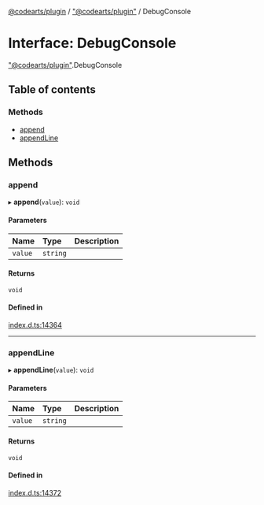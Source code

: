 [@codearts/plugin](../README.md) / ["@codearts/plugin"](../modules/_codearts_plugin_.md) / DebugConsole

# Interface: DebugConsole

["@codearts/plugin"](../modules/_codearts_plugin_.md).DebugConsole

## Table of contents

### Methods

- [append](codearts_plugin_.DebugConsole.md#append)
- [appendLine](codearts_plugin_.DebugConsole.md#appendline)

## Methods

### append

▸ **append**(`value`): `void`

#### Parameters

| Name | Type | Description |
| :------ | :------ | :------ |
| `value` | `string` |  |

#### Returns

`void`

#### Defined in

[index.d.ts:14364](https://github.com/huaweicloud/cloudide-plugin-api/blob/03c74e5/index.d.ts#L14364)

___

### appendLine

▸ **appendLine**(`value`): `void`

#### Parameters

| Name | Type | Description |
| :------ | :------ | :------ |
| `value` | `string` |  |

#### Returns

`void`

#### Defined in

[index.d.ts:14372](https://github.com/huaweicloud/cloudide-plugin-api/blob/03c74e5/index.d.ts#L14372)
